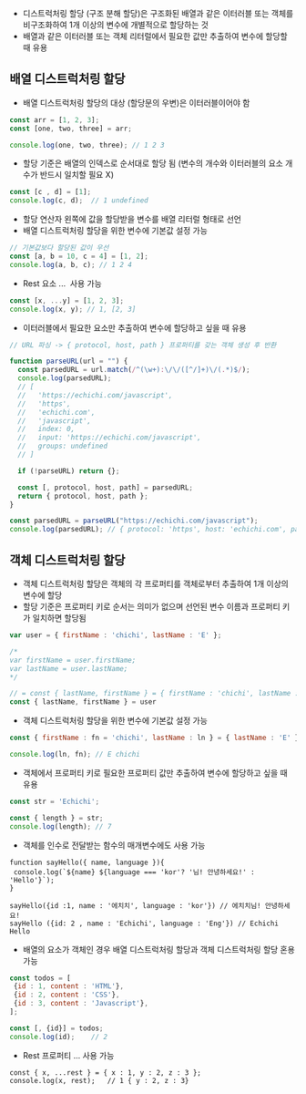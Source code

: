 -   디스트럭처링 할당 (구조 분해 할당)은 구조화된 배열과 같은 이터러블 또는 객체를 비구조화하여 1개 이상의 변수에 개별적으로 할당하는 것
-   배열과 같은 이터러블 또는 객체 리터럴에서 필요한 값만 추출하여 변수에 할당할 때 유용 

## **배열 디스트럭처링 할당**

-   배열 디스트럭처링 할당의 대상 (할당문의 우변)은 이터러블이어야 함

``` javascript
const arr = [1, 2, 3];
const [one, two, three] = arr;

console.log(one, two, three); // 1 2 3
```

-   할당 기준은 배열의 인덱스로 순서대로 할당 됨 (변수의 개수와 이터러블의 요소 개수가 반드시 일치할 필요 X)

``` javascript
const [c , d] = [1];
console.log(c, d);	// 1 undefined
```

-   할당 연산자 왼쪽에 값을 할당받을 변수를 배열 리터럴 형태로 선언
-   배열 디스트럭처링 할당을 위한 변수에 기본값 설정 가능

``` javascript
// 기본값보다 할당된 값이 우선
const [a, b = 10, c = 4] = [1, 2];
console.log(a, b, c); // 1 2 4
```

-   Rest 요소 ...  사용 가능 

``` javascript
const [x, ...y] = [1, 2, 3];
console.log(x, y); // 1, [2, 3]
```

-   이터러블에서 필요한 요소만 추출하여 변수에 할당하고 싶을 때 유용

``` javascript
// URL 파싱 -> { protocol, host, path } 프로퍼티를 갖는 객체 생성 후 반환

function parseURL(url = "") {
  const parsedURL = url.match(/^(\w+):\/\/([^/]+)\/(.*)$/);
  console.log(parsedURL);
  // [
  //   'https://echichi.com/javascript',
  //   'https',
  //   'echichi.com',
  //   'javascript',
  //   index: 0,
  //   input: 'https://echichi.com/javascript',
  //   groups: undefined
  // ]

  if (!parseURL) return {};

  const [, protocol, host, path] = parsedURL;
  return { protocol, host, path };
}

const parsedURL = parseURL("https://echichi.com/javascript");
console.log(parsedURL); // { protocol: 'https', host: 'echichi.com', path: 'javascript' }
```

## **객체 디스트럭처링 할당**

-   객체 디스트럭처링 할당은 객체의 각 프로퍼티를 객체로부터 추출하여 1개 이상의 변수에 할당
-   할당 기준은 프로퍼티 키로 순서는 의미가 없으며 선언된 변수 이름과 프로퍼티 키가 일치하면 할당됨

``` javascript
var user = { firstName : 'chichi', lastName : 'E' };

/*
var firstName = user.firstName;
var lastName = user.lastName;
*/

// = const { lastName, firstName } = { firstName : 'chichi', lastName : 'E' };
const { lastName, firstName } = user
```

-   객체 디스트럭처링 할당을 위한 변수에 기본값 설정 가능

``` javascript
const { firstName : fn = 'chichi', lastName : ln } = { lastName : 'E' }

console.log(ln, fn); // E chichi
```

-   객체에서 프로퍼티 키로 필요한 프로퍼티 값만 추출하여 변수에 할당하고 싶을 때 유용

``` javascript
const str = 'Echichi';

const { length } = str;
console.log(length); // 7
```

-   객체를 인수로 전달받는 함수의 매개변수에도 사용 가능

```
function sayHello({ name, language }){
 console.log(`${name} ${language === 'kor'? '님! 안녕하세요!' : 'Hello'}`);
}

sayHello({id :1, name : '에치치', language : 'kor'}) // 에치치님! 안녕하세요!
sayHello ({id: 2 , name : 'Echichi', language : 'Eng'}) // Echichi Hello
```

-   배열의 요소가 객체인 경우 배열 디스트럭처링 할당과 객체 디스트럭처링 할당 혼용 가능

``` javascript
const todos = [
 {id : 1, content : 'HTML'},
 {id : 2, content : 'CSS'},
 {id : 3, content : 'Javascript'},
];

const [, {id}] = todos;
console.log(id);	// 2
```

-   Rest 프로퍼티 ... 사용 가능

```
const { x, ...rest } = { x : 1, y : 2, z : 3 };
console.log(x, rest);	// 1 { y : 2, z : 3}
```
